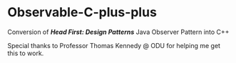 # Observable-C-plus-plus

Conversion of ***Head First: Design Patterns*** Java Observer Pattern into C++

Special thanks to Professor Thomas Kennedy @ ODU for helping me get this to work.
